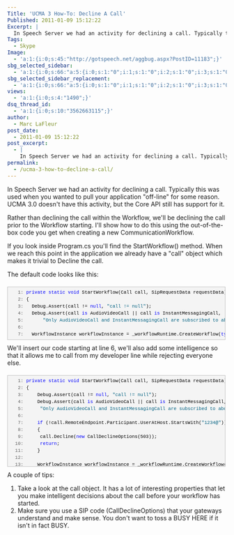 ```yaml
---
Title: 'UCMA 3 How-To: Decline A Call'
Published: 2011-01-09 15:12:22
Excerpt: |
  In Speech Server we had an activity for declining a call. Typically this was used when you wanted to pull your application "off-line" for some reason. UCMA 3.0 doesn't have this activity, but the Core API still has support for it.
Tags:
  - Skype
Image:
  - 'a:1:{i:0;s:45:"http://gotspeech.net/aggbug.aspx?PostID=11183";}'
sbg_selected_sidebar:
  - 'a:1:{i:0;s:66:"a:5:{i:0;s:1:"0";i:1;s:1:"0";i:2;s:1:"0";i:3;s:1:"0";i:4;s:1:"0";}";}'
sbg_selected_sidebar_replacement:
  - 'a:1:{i:0;s:66:"a:5:{i:0;s:1:"0";i:1;s:1:"0";i:2;s:1:"0";i:3;s:1:"0";i:4;s:1:"0";}";}'
views:
  - 'a:1:{i:0;s:4:"1490";}'
dsq_thread_id:
  - 'a:1:{i:0;s:10:"3562663115";}'
author:
  - Marc LaFleur
post_date:
  - 2011-01-09 15:12:22
post_excerpt:
  - |
    In Speech Server we had an activity for declining a call. Typically this was used when you wanted to pull your application "off-line" for some reason. UCMA 3.0 doesn't have this activity, but the Core API still has support for it.
permalink:
  - /ucma-3-how-to-decline-a-call/
---
```

In Speech Server we had an activity for declining a call. Typically this was used when you wanted to pull your application "off-line" for some reason. UCMA 3.0 doesn't have this activity, but the Core API still has support for it.

Rather than declining the call within the Workflow, we'll be declining the call prior to the Workflow starting. I'll show how to do this using the out-of-the-box code you get when creating a new CommunicationWorkflow.

If you look inside Program.cs you'll find the StartWorkflow() method. When we reach this point in the application we already have a "call" object which makes it trivial to Decline the call.

The default code looks like this:
<div id="codeSnippetWrapper" style="text-align: left; line-height: 12pt; background-color: #f4f4f4; margin: 20px 0px 10px; width: 97.5%; font-family: 'Courier New', courier, monospace; direction: ltr; max-height: 200px; font-size: 8pt; overflow: auto; cursor: text; border: silver 1px solid; padding: 4px;">
<div id="codeSnippet" style="text-align: left; line-height: 12pt; background-color: #f4f4f4; width: 100%; font-family: 'Courier New', courier, monospace; direction: ltr; color: black; font-size: 8pt; overflow: visible; border-style: none; padding: 0px;">
<pre style="text-align: left; line-height: 12pt; background-color: #f4f4f4; margin: 0em; width: 100%; font-family: 'Courier New', courier, monospace; direction: ltr; color: black; font-size: 8pt; overflow: visible; border-style: none; padding: 0px;"><span id="lnum1" style="color: #606060;">   1:</span> <span style="color: #0000ff;">private</span> <span style="color: #0000ff;">static</span> <span style="color: #0000ff;">void</span> StartWorkflow(Call call, SipRequestData requestData)</pre>
<pre style="text-align: left; line-height: 12pt; background-color: #f4f4f4; margin: 0em; width: 100%; font-family: 'Courier New', courier, monospace; direction: ltr; color: black; font-size: 8pt; overflow: visible; border-style: none; padding: 0px;"><span id="lnum2" style="color: #606060;">   2:</span> {</pre>
<pre style="text-align: left; line-height: 12pt; background-color: #f4f4f4; margin: 0em; width: 100%; font-family: 'Courier New', courier, monospace; direction: ltr; color: black; font-size: 8pt; overflow: visible; border-style: none; padding: 0px;"><span id="lnum3" style="color: #606060;">   3:</span>   Debug.Assert(call != <span style="color: #0000ff;">null</span>, <span style="color: #006080;">"call != null"</span>);</pre>
<pre style="text-align: left; line-height: 12pt; background-color: #f4f4f4; margin: 0em; width: 100%; font-family: 'Courier New', courier, monospace; direction: ltr; color: black; font-size: 8pt; overflow: visible; border-style: none; padding: 0px;"><span id="lnum4" style="color: #606060;">   4:</span>   Debug.Assert(call <span style="color: #0000ff;">is</span> AudioVideoCall || call <span style="color: #0000ff;">is</span> InstantMessagingCall,</pre>
<pre style="text-align: left; line-height: 12pt; background-color: #f4f4f4; margin: 0em; width: 100%; font-family: 'Courier New', courier, monospace; direction: ltr; color: black; font-size: 8pt; overflow: visible; border-style: none; padding: 0px;"><span id="lnum5" style="color: #606060;">   5:</span>       <span style="color: #006080;">"Only AudioVideoCall and InstantMessagingCall are subscribed to above."</span>);</pre>
<pre style="text-align: left; line-height: 12pt; background-color: #f4f4f4; margin: 0em; width: 100%; font-family: 'Courier New', courier, monospace; direction: ltr; color: black; font-size: 8pt; overflow: visible; border-style: none; padding: 0px;"><span id="lnum6" style="color: #606060;">   6:</span></pre>
<pre style="text-align: left; line-height: 12pt; background-color: #f4f4f4; margin: 0em; width: 100%; font-family: 'Courier New', courier, monospace; direction: ltr; color: black; font-size: 8pt; overflow: visible; border-style: none; padding: 0px;"><span id="lnum7" style="color: #606060;">   7:</span>   WorkflowInstance workflowInstance = _workflowRuntime.CreateWorkflow(<span style="color: #0000ff;">typeof</span>(Workflow1));</pre>
</div>
</div>
We'll insert our code starting at line 6, we'll also add some intelligence so that it allows me to call from my developer line while rejecting everyone else.
<div id="codeSnippetWrapper" style="text-align: left; line-height: 12pt; background-color: #f4f4f4; margin: 20px 0px 10px; width: 97.5%; font-family: 'Courier New', courier, monospace; direction: ltr; max-height: 200px; font-size: 8pt; overflow: auto; cursor: text; border: silver 1px solid; padding: 4px;">
<div id="codeSnippet" style="text-align: left; line-height: 12pt; background-color: #f4f4f4; width: 100%; font-family: 'Courier New', courier, monospace; direction: ltr; color: black; font-size: 8pt; overflow: visible; border-style: none; padding: 0px;">
<pre style="text-align: left; line-height: 12pt; background-color: #f4f4f4; margin: 0em; width: 100%; font-family: 'Courier New', courier, monospace; direction: ltr; color: black; font-size: 8pt; overflow: visible; border-style: none; padding: 0px;"><span id="lnum1" style="color: #606060;">   1:</span> <span style="color: #0000ff;">private</span> <span style="color: #0000ff;">static</span> <span style="color: #0000ff;">void</span> StartWorkflow(Call call, SipRequestData requestData)</pre>
<pre style="text-align: left; line-height: 12pt; background-color: #f4f4f4; margin: 0em; width: 100%; font-family: 'Courier New', courier, monospace; direction: ltr; color: black; font-size: 8pt; overflow: visible; border-style: none; padding: 0px;"><span id="lnum2" style="color: #606060;">   2:</span> {</pre>
<pre style="text-align: left; line-height: 12pt; background-color: #f4f4f4; margin: 0em; width: 100%; font-family: 'Courier New', courier, monospace; direction: ltr; color: black; font-size: 8pt; overflow: visible; border-style: none; padding: 0px;"><span id="lnum3" style="color: #606060;">   3:</span>     Debug.Assert(call != <span style="color: #0000ff;">null</span>, <span style="color: #006080;">"call != null"</span>);</pre>
<pre style="text-align: left; line-height: 12pt; background-color: #f4f4f4; margin: 0em; width: 100%; font-family: 'Courier New', courier, monospace; direction: ltr; color: black; font-size: 8pt; overflow: visible; border-style: none; padding: 0px;"><span id="lnum4" style="color: #606060;">   4:</span>     Debug.Assert(call <span style="color: #0000ff;">is</span> AudioVideoCall || call <span style="color: #0000ff;">is</span> InstantMessagingCall,</pre>
<pre style="text-align: left; line-height: 12pt; background-color: #f4f4f4; margin: 0em; width: 100%; font-family: 'Courier New', courier, monospace; direction: ltr; color: black; font-size: 8pt; overflow: visible; border-style: none; padding: 0px;"><span id="lnum5" style="color: #606060;">   5:</span>      <span style="color: #006080;">"Only AudioVideoCall and InstantMessagingCall are subscribed to above."</span>);</pre>
<pre style="text-align: left; line-height: 12pt; background-color: #f4f4f4; margin: 0em; width: 100%; font-family: 'Courier New', courier, monospace; direction: ltr; color: black; font-size: 8pt; overflow: visible; border-style: none; padding: 0px;"><span id="lnum6" style="color: #606060;">   6:</span></pre>
<pre style="text-align: left; line-height: 12pt; background-color: #f4f4f4; margin: 0em; width: 100%; font-family: 'Courier New', courier, monospace; direction: ltr; color: black; font-size: 8pt; overflow: visible; border-style: none; padding: 0px;"><span id="lnum7" style="color: #606060;">   7:</span>     <span style="color: #0000ff;">if</span> (!call.RemoteEndpoint.Participant.UserAtHost.StartsWith(<span style="color: #006080;">"1234@"</span>))</pre>
<pre style="text-align: left; line-height: 12pt; background-color: #f4f4f4; margin: 0em; width: 100%; font-family: 'Courier New', courier, monospace; direction: ltr; color: black; font-size: 8pt; overflow: visible; border-style: none; padding: 0px;"><span id="lnum8" style="color: #606060;">   8:</span>     {</pre>
<pre style="text-align: left; line-height: 12pt; background-color: #f4f4f4; margin: 0em; width: 100%; font-family: 'Courier New', courier, monospace; direction: ltr; color: black; font-size: 8pt; overflow: visible; border-style: none; padding: 0px;"><span id="lnum9" style="color: #606060;">   9:</span>      call.Decline(<span style="color: #0000ff;">new</span> CallDeclineOptions(503));</pre>
<pre style="text-align: left; line-height: 12pt; background-color: #f4f4f4; margin: 0em; width: 100%; font-family: 'Courier New', courier, monospace; direction: ltr; color: black; font-size: 8pt; overflow: visible; border-style: none; padding: 0px;"><span id="lnum10" style="color: #606060;">  10:</span>      <span style="color: #0000ff;">return</span>;</pre>
<pre style="text-align: left; line-height: 12pt; background-color: #f4f4f4; margin: 0em; width: 100%; font-family: 'Courier New', courier, monospace; direction: ltr; color: black; font-size: 8pt; overflow: visible; border-style: none; padding: 0px;"><span id="lnum11" style="color: #606060;">  11:</span>     }</pre>
<pre style="text-align: left; line-height: 12pt; background-color: #f4f4f4; margin: 0em; width: 100%; font-family: 'Courier New', courier, monospace; direction: ltr; color: black; font-size: 8pt; overflow: visible; border-style: none; padding: 0px;"><span id="lnum12" style="color: #606060;">  12:</span></pre>
<pre style="text-align: left; line-height: 12pt; background-color: #f4f4f4; margin: 0em; width: 100%; font-family: 'Courier New', courier, monospace; direction: ltr; color: black; font-size: 8pt; overflow: visible; border-style: none; padding: 0px;"><span id="lnum13" style="color: #606060;">  13:</span>     WorkflowInstance workflowInstance = _workflowRuntime.CreateWorkflow(<span style="color: #0000ff;">typeof</span>(Workflow1));</pre>
<pre style="text-align: left; line-height: 12pt; background-color: #f4f4f4; margin: 0em; width: 100%; font-family: 'Courier New', courier, monospace; direction: ltr; color: black; font-size: 8pt; overflow: visible; border-style: none; padding: 0px;"><span id="lnum14" style="color: #606060;">  14:</span> ...</pre>
</div>
</div>
A couple of tips:
<ol>
	<li>Take a look at the call object. It has a lot of interesting properties that let you make intelligent decisions about the call before your workflow has started.</li>
	<li>Make sure you use a SIP code (CallDeclineOptions) that your gateways understand and make sense. You don't want to toss a BUSY HERE if it isn't in fact BUSY.</li>
</ol>
<img src="http://gotspeech.net/aggbug.aspx?PostID=11183" alt="" width="1" height="1" />